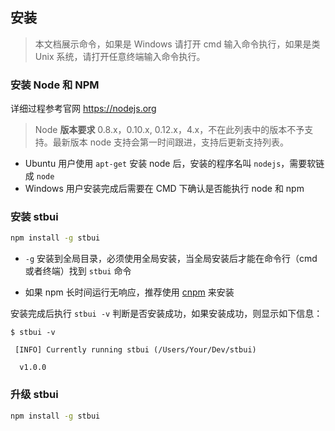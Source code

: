 ## 安装

> 本文档展示命令，如果是 Windows 请打开 cmd 输入命令执行，如果是类 Unix 系统，请打开任意终端输入命令执行。

### 安装 Node 和 NPM

详细过程参考官网 https://nodejs.org

> Node **版本要求** 0.8.x，0.10.x, 0.12.x，4.x，不在此列表中的版本不予支持。最新版本 node 支持会第一时间跟进，支持后更新支持列表。

- Ubuntu 用户使用 `apt-get` 安装 node 后，安装的程序名叫 `nodejs`，需要软链成 `node`
- Windows 用户安装完成后需要在 CMD 下确认是否能执行 node 和 npm

### 安装 stbui

```bash
npm install -g stbui
```

- `-g` 安装到全局目录，必须使用全局安装，当全局安装后才能在命令行（cmd或者终端）找到 `stbui` 命令

- 如果 npm 长时间运行无响应，推荐使用 [cnpm](http://npm.taobao.org/) 来安装

安装完成后执行 `stbui -v` 判断是否安装成功，如果安装成功，则显示如下信息：

```
$ stbui -v

 [INFO] Currently running stbui (/Users/Your/Dev/stbui)

  v1.0.0

```

### 升级 stbui

```bash
npm install -g stbui
```
